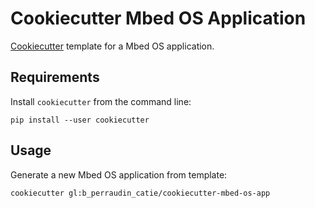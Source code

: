 # Cookiecutter Mbed OS Application

[Cookiecutter](https://github.com/audreyr/cookiecutter) template for a Mbed OS application.

## Requirements

Install `cookiecutter` from the command line:

```shell
pip install --user cookiecutter
```

## Usage

Generate a new Mbed OS application from template:

```
cookiecutter gl:b_perraudin_catie/cookiecutter-mbed-os-app
```

